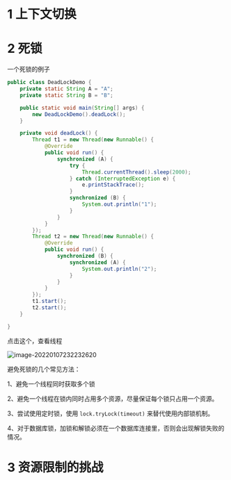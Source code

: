# 1 上下文切换







# 2 死锁





一个死锁的例子

```java
public class DeadLockDemo {
    private static String A = "A";
    private static String B = "B";

    public static void main(String[] args) {
        new DeadLockDemo().deadLock();
    }

    private void deadLock() {
        Thread t1 = new Thread(new Runnable() {
            @Override
            public void run() {
                synchronized (A) {
                    try {
                        Thread.currentThread().sleep(2000);
                    } catch (InterruptedException e) {
                        e.printStackTrace();
                    }
                    synchronized (B) {
                        System.out.println("1");
                    }
                }
            }
        });
        Thread t2 = new Thread(new Runnable() {
            @Override
            public void run() {
                synchronized (B) {
                    synchronized (A) {
                        System.out.println("2");
                    }
                }
            }
        });
        t1.start();
        t2.start();
    }

}
```

点击这个，查看线程

![image-20220107232232620](https://images-lu.oss-cn-shanghai.aliyuncs.com/image-20220107232232620.png)





避免死锁的几个常见方法：

1、避免一个线程同时获取多个锁

2、避免一个线程在锁内同时占用多个资源，尽量保证每个锁只占用一个资源。

3、尝试使用定时锁，使用 `lock.tryLock(timeout)` 来替代使用内部锁机制。

4、对于数据库锁，加锁和解锁必须在一个数据库连接里，否则会出现解锁失败的情况。







# 3 资源限制的挑战













